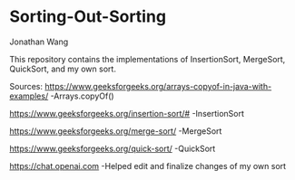 # Sorting-Out-Sorting

Jonathan Wang

This repository contains the implementations of InsertionSort, MergeSort, QuickSort, and my own sort. 

Sources:
https://www.geeksforgeeks.org/arrays-copyof-in-java-with-examples/
  -Arrays.copyOf()

https://www.geeksforgeeks.org/insertion-sort/#
  -InsertionSort

https://www.geeksforgeeks.org/merge-sort/
  -MergeSort

https://www.geeksforgeeks.org/quick-sort/
  -QuickSort

https://chat.openai.com
  -Helped edit and finalize changes of my own sort
